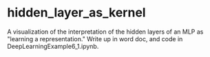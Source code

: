 # hidden_layer_as_kernel
A visualization of the interpretation of the hidden layers of an MLP as "learning a representation."
Write up in word doc, and code in DeepLearningExample6_1.ipynb. 

